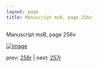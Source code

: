```yaml
---
layout: page
title: Manuscript msB, page 256v
---
```


Manuscript msB, page 256v

[![image](http://www.homermultitext.org/iipsrv?OBJ=IIP,1.0&FIF=/project/homer/pyramidal/deepzoom/hmt/vbbifolio/pending/vb_256v_257r.tif&WID=100&CVT=JPEG)](http://www.homermultitext.org/ict2/?urn=urn:cite2:hmt:vbbifolio.pending:vb_256v_257r)

prev:  [256r](../256r) | next:  [257r](../257r)

